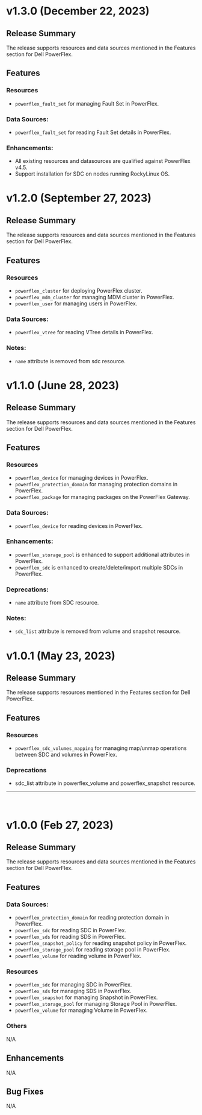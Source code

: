 # v1.3.0 (December 22, 2023)
## Release Summary
The release supports resources and data sources mentioned in the Features section for Dell PowerFlex.
## Features

### Resources
* `powerflex_fault_set` for managing Fault Set in PowerFlex.

### Data Sources:
* `powerflex_fault_set` for reading Fault Set details in PowerFlex.

### Enhancements:
* All existing resources and datasources are qualified against PowerFlex v4.5.
* Support installation for SDC on nodes running RockyLinux OS.

# v1.2.0 (September 27, 2023)
## Release Summary
The release supports resources and data sources mentioned in the Features section for Dell PowerFlex.
## Features

### Resources
* `powerflex_cluster` for deploying PowerFlex cluster.
* `powerflex_mdm_cluster` for managing MDM cluster in PowerFlex.
* `powerflex_user` for managing users in PowerFlex.

### Data Sources:
* `powerflex_vtree` for reading VTree details in PowerFlex.

### Notes:
* `name` attribute is removed from sdc resource.

# v1.1.0 (June 28, 2023)
## Release Summary
The release supports resources and data sources mentioned in the Features section for Dell PowerFlex.
## Features

### Resources
* `powerflex_device` for managing devices in PowerFlex.
* `powerflex_protection_domain` for managing protection domains in PowerFlex.
* `powerflex_package` for managing packages on the PowerFlex Gateway.

### Data Sources:
* `powerflex_device` for reading devices in PowerFlex.

### Enhancements:
* `powerflex_storage_pool` is enhanced to support additional attributes in PowerFlex.
* `powerflex_sdc` is enhanced to create/delete/import multiple SDCs in PowerFlex.

### Deprecations:
* `name` attribute from SDC resource.

### Notes:
* `sdc_list` attribute is removed from volume and snapshot resource.

# v1.0.1 (May 23, 2023)
## Release Summary
The release supports resources mentioned in the Features section for Dell PowerFlex.
## Features

### Resources
* `powerflex_sdc_volumes_mapping` for managing map/unmap operations between SDC and volumes in PowerFlex.

### Deprecations
* sdc_list attribute in powerflex_volume and powerflex_snapshot resource.
***
<br>

# v1.0.0 (Feb 27, 2023)
## Release Summary
The release supports resources and data sources mentioned in the Features section for Dell PowerFlex.
## Features

### Data Sources:
* `powerflex_protection_domain` for reading protection domain in PowerFlex.
* `powerflex_sdc` for reading SDC in PowerFlex.
* `powerflex_sds` for reading SDS in PowerFlex.
* `powerflex_snapshot_policy` for reading snapshot policy in PowerFlex.
* `powerflex_storage_pool` for reading storage pool in PowerFlex.
* `powerflex_volume` for reading volume in PowerFlex.

### Resources
* `powerflex_sdc` for managing SDC in PowerFlex.
* `powerflex_sds` for managing SDS in PowerFlex.
* `powerflex_snapshot` for managing Snapshot in PowerFlex.
* `powerflex_storage_pool` for managing Storage Pool in PowerFlex.
* `powerflex_volume` for managing Volume in PowerFlex.

### Others
N/A
## Enhancements
N/A

## Bug Fixes
N/A

